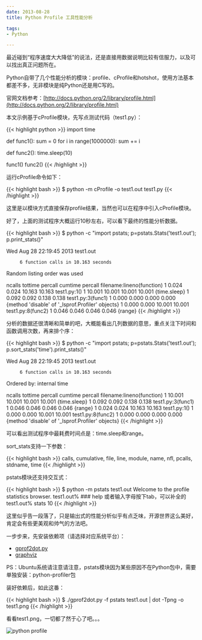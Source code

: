 ```yaml
---
date: 2013-08-28
title: Python Profile 工具性能分析

tags:
- Python

---
```


最近碰到“程序速度大大降低”的说法，还是直接用数据说明比较有信服力，以及可以找出真正问题所在。

Python自带了几个性能分析的模块：profile、cProfile和hotshot，使用方法基本都差不多，无非模块是纯Python还是用C写的。

官网文档参考：[http://docs.python.org/2/library/profile.html](http://docs.python.org/2/library/profile.html)

本文示例基于cProfile模块，先写点测试代码（test1.py）：

{{< highlight python >}}
import time

def func1():
    sum = 0
    for i in range(1000000):
        sum += i

def func2():
    time.sleep(10)

func1()
func2()
{{< /highlight >}}

运行cProfile命令如下：

{{< highlight bash >}}
$ python -m cProfile -o test1.out test1.py
{{< /highlight >}}

这里是以模块方式直接保存profile结果，当然也可以在程序中引入cProfile模块。

好了，上面的测试程序大概运行10秒左右，可以看下最终的性能分析数据。

{{< highlight bash >}}
$ python -c "import pstats; p=pstats.Stats('test1.out'); p.print_stats()"

Wed Aug 28 22:19:45 2013    test1.out

         6 function calls in 10.163 seconds

   Random listing order was used

   ncalls  tottime  percall  cumtime  percall filename:lineno(function)
        1    0.024    0.024   10.163   10.163 test1.py:1(<module>)
        1   10.001   10.001   10.001   10.001 {time.sleep}
        1    0.092    0.092    0.138    0.138 test1.py:3(func1)
        1    0.000    0.000    0.000    0.000 {method 'disable' of '_lsprof.Profiler' objects}
        1    0.000    0.000   10.001   10.001 test1.py:8(func2)
        1    0.046    0.046    0.046    0.046 {range}
{{< /highlight >}}

分析的数据还很清晰和简单的吧，大概能看出几列数据的意思，重点关注下时间和函数调用次数，再来排个序：

{{< highlight bash >}}
$ python -c "import pstats; p=pstats.Stats('test1.out'); p.sort_stats('time').print_stats()"

Wed Aug 28 22:19:45 2013    test1.out

         6 function calls in 10.163 seconds

   Ordered by: internal time

   ncalls  tottime  percall  cumtime  percall filename:lineno(function)
        1   10.001   10.001   10.001   10.001 {time.sleep}
        1    0.092    0.092    0.138    0.138 test1.py:3(func1)
        1    0.046    0.046    0.046    0.046 {range}
        1    0.024    0.024   10.163   10.163 test1.py:1(<module>)
        1    0.000    0.000   10.001   10.001 test1.py:8(func2)
        1    0.000    0.000    0.000    0.000 {method 'disable' of '_lsprof.Profiler' objects}
{{< /highlight >}}

可以看出测试程序中最耗费时间点是：time.sleep和range。

sort_stats支持一下参数：

{{< highlight bash >}}
calls, cumulative, file, line, module, name, nfl, pcalls, stdname, time
{{< /highlight >}}

pstats模块还支持交互式：

{{< highlight bash >}}
$ python -m pstats test1.out
Welcome to the profile statistics browser.
test1.out% ### help 或者输入字母按下tab，可以补全的
test1.out% stats 10
{{< /highlight >}}

这里似乎告一段落了，只是输出式的性能分析似乎有点乏味，开源世界这么美好，肯定会有些更美观和帅气的方法吧。

一步步来，先安装依赖项（请选择对应系统平台）：

* [gprof2dot.py](http://gprof2dot.jrfonseca.googlecode.com/git/gprof2dot.py)
* [graphviz](http://www.graphviz.org/Download.php)

PS：Ubuntu系统请注意请注意，pstats模块因为某些原因不在Python包中，需要单独安装：python-profiler包

装好依赖后，如此这番：

{{< highlight bash >}}
$ ./gprof2dot.py -f pstats test1.out | dot -Tpng -o test1.png
{{< /highlight >}}

看看test1.png，一切都了然于心了吧。。。

![python profile](/images/python-profile.png)



